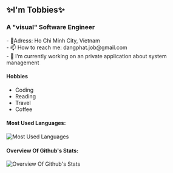 <h2>✨I'm Tobbies✨</h2>
<h3>A "visual" Software Engineer</h3>
- 📍Adress: Ho Chi Minh City, Vietnam<br>
- 📫 How to reach me: dangphat.job@gmail.com<br>
- 🔭 I’m currently working on an private application about system management<br>

#### Hobbies
<ul>
  <li>Coding</li>
  <li>Reading</li>
  <li>Travel</li>
  <li>Coffee</li>
</ul>

#### Most Used Languages:
<p>
  <img alt="Most Used Languages" src="https://github-readme-stats-anuraghazra1.vercel.app/api/top-langs/?username=tobbieswork&layout=compact&theme=tokyonight"><br>
</p>

#### Overview Of Github's Stats:
<img alt="Overview Of Github's Stats" src="https://github-readme-stats.vercel.app/api?username=tobbieswork&show_icons=true&theme=radical">




<!--
**tobbiesfake/tobbiesfake** is a ✨ _special_ ✨ repository because its `README.md` (this file) appears on your GitHub profile.

Here are some ideas to get you started:

- 🔭 I’m currently working on ...
- 🌱 I’m currently learning ...
- 👯 I’m looking to collaborate on ...
- 🤔 I’m looking for help with ...
- 💬 Ask me about ...
- 📫 How to reach me: ...
-->
